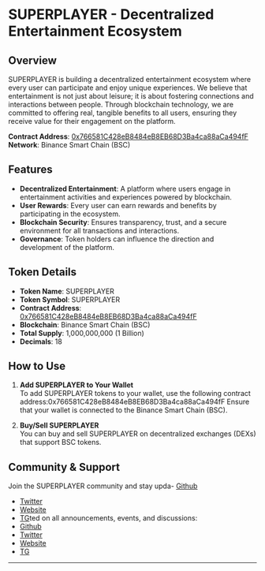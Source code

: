 # SUPERPLAYER - Decentralized Entertainment Ecosystem

## Overview
SUPERPLAYER is building a decentralized entertainment ecosystem where every user can participate and enjoy unique experiences. We believe that entertainment is not just about leisure; it is about fostering connections and interactions between people. Through blockchain technology, we are committed to offering real, tangible benefits to all users, ensuring they receive value for their engagement on the platform.

**Contract Address**: [0x766581C428eB8484eB8EB68D3Ba4ca88aCa494fF](https://ave.ai/token/0x766581c428eb8484eb8eb68d3ba4ca88aca494ff-bsc?from=Default)  
**Network**: Binance Smart Chain (BSC)

## Features
- **Decentralized Entertainment**: A platform where users engage in entertainment activities and experiences powered by blockchain.
- **User Rewards**: Every user can earn rewards and benefits by participating in the ecosystem.
- **Blockchain Security**: Ensures transparency, trust, and a secure environment for all transactions and interactions.
- **Governance**: Token holders can influence the direction and development of the platform.

## Token Details
- **Token Name**: SUPERPLAYER
- **Token Symbol**: SUPERPLAYER
- **Contract Address**: [0x766581C428eB8484eB8EB68D3Ba4ca88aCa494fF](https://ave.ai/token/0x766581c428eb8484eb8eb68d3ba4ca88aca494ff-bsc?from=Default)
- **Blockchain**: Binance Smart Chain (BSC)
- **Total Supply**: 1,000,000,000 (1 Billion)
- **Decimals**: 18

## How to Use
1. **Add SUPERPLAYER to Your Wallet**  
   To add SUPERPLAYER tokens to your wallet, use the following contract address:0x766581C428eB8484eB8EB68D3Ba4ca88aCa494fF
   Ensure that your wallet is connected to the Binance Smart Chain (BSC).

2. **Buy/Sell SUPERPLAYER**  
You can buy and sell SUPERPLAYER on decentralized exchanges (DEXs) that support BSC tokens.

## Community & Support
Join the SUPERPLAYER community and stay upda- [Github](https://github.com/BYSUPERPLAYER)
- [Twitter](https://twitter.com/@superplayer66)
- [Website](https://superplayer-1i3jek8.gamma.site/)
- [TG](@SUPERPLAYEROFFICIAL)ted on all announcements, events, and discussions:
- [Github](https://github.com/BYSUPERPLAYER)
- [Twitter](https://twitter.com/@superplayer66)
- [Website](https://superplayer-1i3jek8.gamma.site/)
- [TG](@SUPERPLAYEROFFICIAL)


---


    
